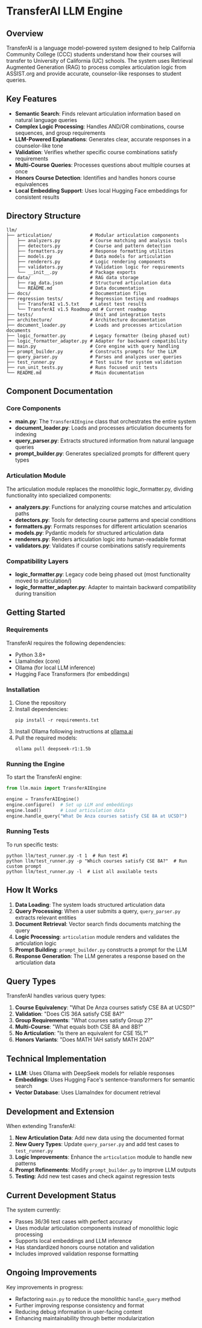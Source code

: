 # TransferAI LLM Engine

## Overview

TransferAI is a language model-powered system designed to help California Community College (CCC) students understand how their courses will transfer to University of California (UC) schools. The system uses Retrieval Augmented Generation (RAG) to process complex articulation logic from ASSIST.org and provide accurate, counselor-like responses to student queries.

## Key Features

- **Semantic Search**: Finds relevant articulation information based on natural language queries
- **Complex Logic Processing**: Handles AND/OR combinations, course sequences, and group requirements
- **LLM-Powered Explanations**: Generates clear, accurate responses in a counselor-like tone
- **Validation**: Verifies whether specific course combinations satisfy requirements
- **Multi-Course Queries**: Processes questions about multiple courses at once
- **Honors Course Detection**: Identifies and handles honors course equivalences
- **Local Embedding Support**: Uses local Hugging Face embeddings for consistent results

## Directory Structure

```
llm/
├── articulation/              # Modular articulation components
│   ├── analyzers.py           # Course matching and analysis tools
│   ├── detectors.py           # Course and pattern detection
│   ├── formatters.py          # Response formatting utilities
│   ├── models.py              # Data models for articulation
│   ├── renderers.py           # Logic rendering components
│   ├── validators.py          # Validation logic for requirements
│   └── __init__.py            # Package exports
├── data/                      # RAG data storage
│   ├── rag_data.json          # Structured articulation data
│   └── README.md              # Data documentation
├── docs/                      # Documentation files
├── regression tests/          # Regression testing and roadmaps
│   ├── TransferAI v1.5.txt    # Latest test results
│   └── TransferAI v1.5 Roadmap.md # Current roadmap
├── tests/                     # Unit and integration tests
├── architecture/              # Architecture documentation
├── document_loader.py         # Loads and processes articulation documents
├── logic_formatter.py         # Legacy formatter (being phased out)
├── logic_formatter_adapter.py # Adapter for backward compatibility
├── main.py                    # Core engine with query handling
├── prompt_builder.py          # Constructs prompts for the LLM
├── query_parser.py            # Parses and analyzes user queries
├── test_runner.py             # Test suite for system validation
├── run_unit_tests.py          # Runs focused unit tests
└── README.md                  # Main documentation
```

## Component Documentation

### Core Components

- **main.py**: The `TransferAIEngine` class that orchestrates the entire system
- **document_loader.py**: Loads and processes articulation documents for indexing
- **query_parser.py**: Extracts structured information from natural language queries
- **prompt_builder.py**: Generates specialized prompts for different query types

### Articulation Module

The articulation module replaces the monolithic logic_formatter.py, dividing functionality into specialized components:

- **analyzers.py**: Functions for analyzing course matches and articulation paths
- **detectors.py**: Tools for detecting course patterns and special conditions
- **formatters.py**: Formats responses for different articulation scenarios
- **models.py**: Pydantic models for structured articulation data
- **renderers.py**: Renders articulation logic into human-readable format
- **validators.py**: Validates if course combinations satisfy requirements

### Compatibility Layers

- **logic_formatter.py**: Legacy code being phased out (most functionality moved to articulation/)
- **logic_formatter_adapter.py**: Adapter to maintain backward compatibility during transition

## Getting Started

### Requirements

TransferAI requires the following dependencies:

- Python 3.8+
- LlamaIndex (core)
- Ollama (for local LLM inference)
- Hugging Face Transformers (for embeddings)

### Installation

1. Clone the repository
2. Install dependencies:
   ```
   pip install -r requirements.txt
   ```
3. Install Ollama following instructions at [ollama.ai](https://ollama.ai)
4. Pull the required models:
   ```
   ollama pull deepseek-r1:1.5b
   ```

### Running the Engine

To start the TransferAI engine:

```python
from llm.main import TransferAIEngine

engine = TransferAIEngine()
engine.configure()  # Set up LLM and embeddings
engine.load()       # Load articulation data
engine.handle_query("What De Anza courses satisfy CSE 8A at UCSD?")
```

### Running Tests

To run specific tests:

```
python llm/test_runner.py -t 1  # Run test #1
python llm/test_runner.py -p "Which courses satisfy CSE 8A?"  # Run custom prompt
python llm/test_runner.py -l  # List all available tests
```

## How It Works

1. **Data Loading**: The system loads structured articulation data
2. **Query Processing**: When a user submits a query, `query_parser.py` extracts relevant entities
3. **Document Retrieval**: Vector search finds documents matching the query
4. **Logic Processing**: `articulation` module renders and validates the articulation logic
5. **Prompt Building**: `prompt_builder.py` constructs a prompt for the LLM
6. **Response Generation**: The LLM generates a response based on the articulation data

## Query Types

TransferAI handles various query types:

1. **Course Equivalency**: "What De Anza courses satisfy CSE 8A at UCSD?"
2. **Validation**: "Does CIS 36A satisfy CSE 8A?"
3. **Group Requirements**: "What courses satisfy Group 2?"
4. **Multi-Course**: "What equals both CSE 8A and 8B?"
5. **No Articulation**: "Is there an equivalent for CSE 15L?"
6. **Honors Variants**: "Does MATH 1AH satisfy MATH 20A?"

## Technical Implementation

- **LLM**: Uses Ollama with DeepSeek models for reliable responses
- **Embeddings**: Uses Hugging Face's sentence-transformers for semantic search
- **Vector Database**: Uses LlamaIndex for document retrieval

## Development and Extension

When extending TransferAI:

1. **New Articulation Data**: Add new data using the documented format
2. **New Query Types**: Update `query_parser.py` and add test cases to `test_runner.py`
3. **Logic Improvements**: Enhance the `articulation` module to handle new patterns
4. **Prompt Refinements**: Modify `prompt_builder.py` to improve LLM outputs
5. **Testing**: Add new test cases and check against regression tests

## Current Development Status

The system currently:

- Passes 36/36 test cases with perfect accuracy
- Uses modular articulation components instead of monolithic logic processing
- Supports local embeddings and LLM inference
- Has standardized honors course notation and validation
- Includes improved validation response formatting

## Ongoing Improvements

Key improvements in progress:

- Refactoring `main.py` to reduce the monolithic `handle_query` method
- Further improving response consistency and format
- Reducing debug information in user-facing content
- Enhancing maintainability through better modularization 